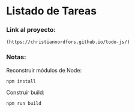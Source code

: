  # Listado de Tareas

### Link al proyecto:
```
(https://christiannordfors.github.io/todo-js/)
```


 ### Notas:
 Reconstruir módulos de Node:
 ```
 npm install
 ```

 Construir build:
 ```
 npm run build
 ```

